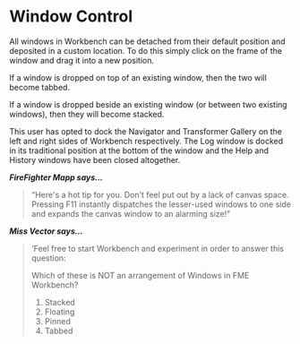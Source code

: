 # Window Control #
All windows in Workbench can be detached from their default position and deposited in a custom location. To do this simply click on the frame of the window and drag it into a new position. 

If a window is dropped on top of an existing window, then the two will become tabbed.

If a window is dropped beside an existing window (or between two existing windows), then they will become stacked.

This user has opted to dock the Navigator and Transformer Gallery on the left and right sides of Workbench respectively. The Log window is docked in its traditional position at the bottom of the window and the Help and History windows have been closed altogether.

***FireFighter Mapp says…***
> “Here's a hot tip for you. Don't feel put out by a lack of canvas space. Pressing F11 instantly dispatches the lesser-used windows to one side and expands the canvas window to an alarming size!"


***Miss Vector says…***

> ‘Feel free to start Workbench and experiment in order to answer this question:  
> 
> Which of these is NOT an arrangement of Windows in FME Workbench?
>
> 1. Stacked
> 2. Floating
> 3. Pinned
> 4. Tabbed

